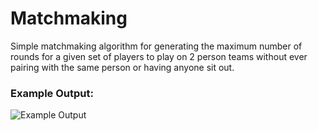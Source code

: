 # Matchmaking
Simple matchmaking algorithm for generating the maximum number of rounds for a given set of players to play on 2 person teams without ever pairing with the same person or having anyone sit out.


### Example Output:
![Example Output](https://i.imgur.com/9dXyu1j.png)
